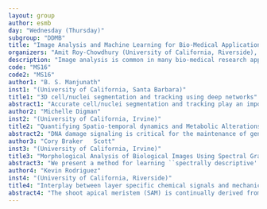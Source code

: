 ```yaml
---
layout: group
author: esmb
day: "Wednesday (Thursday)"
subgroup: "DDMB"
title: "Image Analysis and Machine Learning for Bio-Medical Applications"
organizers: "Amit Roy-Chowdhury (University of California, Riverside), G. Venugopala Reddy (University of California, Riverside)"
description: "Image analysis is common in many bio-medical research applications. In spite of the prevalence of a number of relevant tools, a large part of the analysis is still manual and extremely tedious. This limits the amount of data that can be analyzed and prevents drawing statistically relevant conclusions. The reasons for the existing computational tools to not perform satisfactorily in many applications are often driven by poor image quality, and this calls for developing advanced methods that would be able to overcome these limitations. There has been tremendous progress in image analysis in the last decade, building upon machine learning methods. A pressing question is how do we translate these methods from the computer science fields into application in biomedical domains? This workshop will focus on such issues. Biomedical applications bring their own challenges that these advance computing approaches will need to address. In this workshop, we will focus on a few of these problems, e.g., how to use machine learning when there is limited labeled data, how do we combine physics-driven approaches with data-driven methods, and how do we combine human feedback effortlessly into the learning paradigm."
code: "MS16"
code2: "MS16"
author1: "B. S. Manjunath"
inst1: "(University of California, Santa Barbara)"
title1: "3D cell/nuclei segmentation and tracking using deep networks"
abstract1: "Accurate cell/nuclei segmentation and tracking play an important role in time-lapse 3D microscopy image analysis. Features of interest often depend on precise localization of 3D points on the boundary. Towards this, we present a deep network coupled with a conditional random field model for cell segmentation of 3D confocal membrane tagged image stacks, and a supervoxel based segmentation of 3D nuclei tagged images with few annotations. To track these segmented cells/nuclei, a computationally efficient algorithm is proposed that utilizes the relative cell/nuclei location while maintaining tracking accuracy. Detailed experimental results demonstrate the feasibility of the proposed methods on large 3d time-lapse imagery."
author2: "Michelle Digman"
inst2: "(University of California, Irvine)"
title2: "Quantifying Spatio-temporal dynamics and Metabolic Alterations of protein upon DNA Damage"
abstract2: "DNA damage signaling is critical for the maintenance of genome integrity and cell fate decision. Our genome is constantly under assault by various endogenous and environmental agents, exposure of UV rays and even routine DNA replication can cause obstruction of replication or transcription. The DNA damage response is a highly integrated signaling network has a set of mechanism that can detect the type of severity of DNA damage to initiate repair or apoptosis. This talk will describe methodologies used to investigate p53 protein activity and alteration of the metabolic pathway upon DNA damage.  Here we present 2-Photon excitation laser microirradiation to induce different types of DNA damage, the Number and Molecular Brightness (N&B) method to map aggregation, and the phasor approach to FLIM to map metabolic changes upon DNA damage. Overall, our findings demonstrate that by multiplexing these techniques we have the ability to spatially and temporally quantify p53 activation and map p53‚Äôs influence in the metabolic pathway."
author3: "Cory Braker	Scott"
inst3: "(University of California, Irvine)"
title3: "Morphological Analysis of Biological Images Using Spectral Graph Theory and Graph Neural Networks"
abstract3: "We present a method for learning ``spectrally descriptive'' edge weights for graphs. We generalize a previously known distance measure between graphs (Graph Diffusion Distance), thereby allowing it to be tuned to minimize an arbitrary loss function. Because all steps involved in calculating this modified GDD are differentiable, we demonstrate that it is possible for a small neural network model to learn edge weights to minimize loss. We demonstrate this by applying this metric to two groups of graphs derived from samples from two genotypes of Arabidopsis. GDD by itself cannot distinguish between these two categories of graphs. However, training edge weights and kernel parameters with contrastive loss produces a learned distance metric with large margins between graph categories. We demonstrate this by showing improved performance of a simple k-nearest-neighbors classifier on the learned distance matrix. We also demonstrate further applications of this technique."
author4: "Kevin	Rodriguez"
inst4: "(University of California, Riverside)"
title4: "Interplay between layer specific chemical signals and mechanical properties maintain the structure and shape of the shoot apical meristem in Arabidopsis"
abstract4: "The shoot apical meristem (SAM) is continually derived from a population of stem cells located at the growing tip of the plants. These stem cells shed off populations of daughter cells both radially and basally. As the daughter cells are displaced, they undergo increased cell division rates and changes in gene expression critical to determine the SAM structure and shape.  The cell division rates and changes in gene expression occur at a certain distance along the transcription factor-WUSCHEL and plant hormone cytokinin signaling domains. In addition, the cell division and gene expression are compromised in wuschel and cytokinin signaling mutants, suggesting these chemical signals regulate cell division rates. The changes in cell division rates and displacement of daughter cells affects the structure and shape of local cells and ultimately the SAM as a whole. Through a combination of transient gene expression, quantitative image analysis and biologically-calibrated computational model simulations we test the possible mechanisms regulating cell division to determine the SAM structure.  Our analysis suggests that WUSCHEL, cytokinin, and mechanical stress regulate patterns of cell expansion and cell division plane orientation in a layer specific fashion to maintain the layered structure and shape of SAMs which are critical for stem cell homeostasis."
---
```


